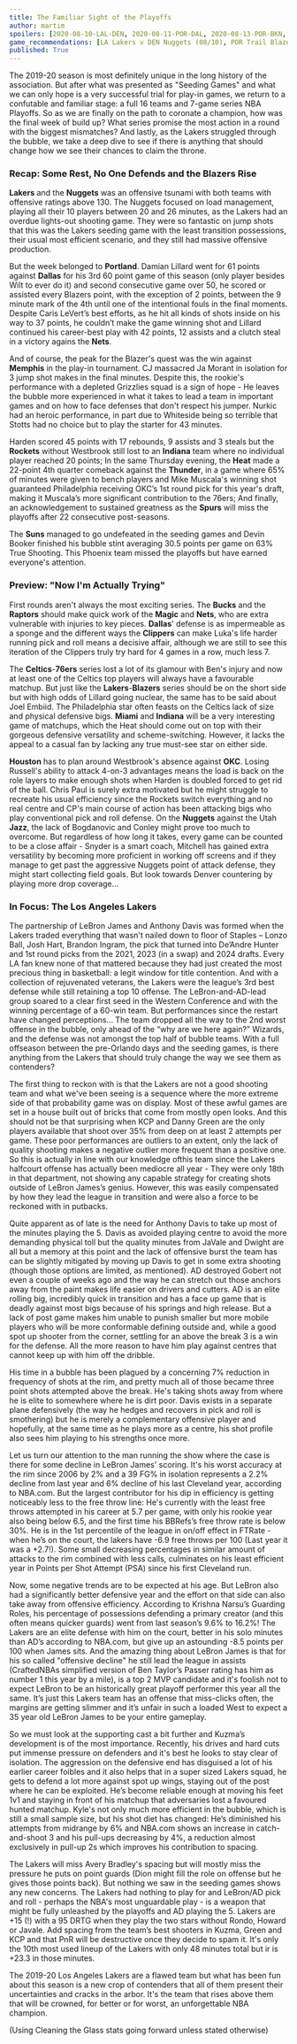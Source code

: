 ```yaml
---
title: The Familiar Sight of the Playoffs
author: martim
spoilers: [2020-08-10-LAL-DEN, 2020-08-11-POR-DAL, 2020-08-13-POR-BKN, 2020-08-15-POR-MEM, 2020-08-12-IND-HOU, 2020-08-12-MIA-OKC]
game_recommendations: [LA Lakers v DEN Nuggets (08/10), POR Trail Blazers v DAL Mavericks (08/11), POR Trail Blazers v BRK Nets (08/13), POR Trail Blazers v MEM Grizzlies (08/15)]
published: True
---
```


The 2019-20 season is most definitely unique in the long history of the association. But after what was presented as "Seeding Games" and what we can only hope is a very successful trial for play-in games, we return to a confutable and familiar stage: a full 16 teams and 7-game series NBA Playoffs. So as we are finally on the path to coronate a champion, how was the final week of build up? What series promise the most action in a round with the biggest mismatches? And lastly, as the Lakers struggled through the bubble, we take a deep dive to see if there is anything that should change how we see their chances to claim the throne.

<!--spoilers-->

### Recap: Some Rest, No One Defends and the Blazers Rise

**Lakers** and the **Nuggets** was an offensive tsunami with both teams with offensive ratings above 130. The Nuggets focused on load management, playing all their 10 players between 20 and 26 minutes, as the Lakers had an overdue lights-out shooting game. They were so fantastic on jump shots that this was the Lakers seeding game with the least transition possessions, their usual most efficient scenario, and they still had massive offensive production.

But the week belonged to **Portland**. Damian Lillard went for 61 points against **Dallas** for his 3rd 60 point game of this season (only player besides Wilt to ever do it) and second consecutive game over 50, he scored or assisted every Blazers point, with the exception of 2 points, between the 9 minute mark of the 4th until one of the intentional fouls in the final moments. Despite Caris LeVert’s best efforts, as he hit all kinds of shots inside on his way to 37 points, he couldn’t make the game winning shot and Lillard continued his career-best play with 42 points, 12 assists and a clutch steal in a victory agains the **Nets**.

And of course, the peak for the Blazer's quest was the win against **Memphis** in the play-in tournament. CJ massacred Ja Morant in isolation for 3 jump shot makes in the final minutes. Despite this, the rookie's performance with a depleted Grizzlies squad is a sign of hope - He leaves the bubble more experienced in what it takes to lead a team in important games and on how to face defenses that don't respect his jumper. Nurkic had an heroic performance, in part due to Whiteside being so terrible that Stotts had no choice but to play the starter for 43 minutes.

Harden scored 45 points with 17 rebounds, 9 assists and 3 steals but the **Rockets** without Westbrook still lost to an **Indiana** team where no individual player reached 20 points; In the same Thursday evening, the **Heat** made a 22-point 4th quarter comeback against the **Thunder**, in a game where 65% of minutes were given to bench players and Mike Muscala's winning shot guaranteed Philadelphia receiving OKC’s 1st round pick for this year's draft, making it Muscala’s more significant contribution to the 76ers; And finally, an acknowledgement to sustained greatness as the **Spurs** will miss the playoffs after 22 consecutive post-seasons.

The **Suns** managed to go undefeated in the seeding games and Devin Booker finished his bubble stint averaging 30.5 points per game on 63% True Shooting. This Phoenix team missed the playoffs but have earned everyone's attention.

### Preview: "Now I'm Actually Trying"

First rounds aren't always the most exciting series. The **Bucks** and the **Raptors** should make quick work of the **Magic** and **Nets**, who are extra vulnerable with injuries to key pieces. **Dallas**' defense is as impermeable as a sponge and the different ways the **Clippers** can make Luka's life harder running pick and roll means a decisive affair, although we are still to see this iteration of the Clippers truly try hard for 4 games in a row, much less 7.

The **Celtics**-**76ers** series lost a lot of its glamour with Ben's injury and now at least one of the Celtics top players will always have a favourable matchup. But just like the **Lakers**-**Blazers** series should be on the short side but with high odds of Lillard going nuclear, the same has to be said about Joel Embiid. The Philadelphia star often feasts on the Celtics lack of size and physical defensive bigs. **Miami** and **Indiana** will be a very interesting game of matchups, which the Heat should come out on top with their gorgeous defensive versatility and scheme-switching. However, it lacks the appeal to a casual fan by lacking any true must-see star on either side.

**Houston** has to plan around Westbrook's absence against **OKC**. Losing Russell's ability to attack 4-on-3 advantages means the load is back on the role layers to make enough shots when Harden is doubled forced to get rid of the ball. Chris Paul is surely extra motivated but he might struggle to recreate his usual efficiency since the Rockets switch everything and no real centre and CP's main course of action has been attacking bigs who play conventional pick and roll defense. On the **Nuggets** against the Utah **Jazz**, the lack of Bogdanovic and Conley might prove too much to overcome. But regardless of how long it takes, every game can be counted to be a close affair - Snyder is a smart coach, Mitchell has gained extra versatility by becoming more proficient in working off screens and if they manage to get past the aggressive Nuggets point of attack defense, they might start collecting field goals. But look towards Denver countering by playing more drop coverage...

### In Focus: The Los Angeles Lakers

The partnership of LeBron James and Anthony Davis was formed when the Lakers traded everything that wasn't nailed down to floor of Staples – Lonzo Ball, Josh Hart, Brandon Ingram, the pick that turned into De’Andre Hunter and 1st round picks from the 2021, 2023 (in a swap) and 2024 drafts. Every LA fan knew none of that mattered because they had just created the most precious thing in basketball: a legit window for title contention. And with a collection of rejuvenated veterans, the Lakers were the league’s 3rd best defense while still retaining a top 10 offense. The LeBron-and-AD-lead group soared to a clear first seed in the Western Conference and with the winning percentage of a 60-win team. But performances since the restart have changed perceptions... The team dropped all the way to the 2nd worst offense in the bubble, only ahead of the “why are we here again?” Wizards, and the defense was not amongst the top half of bubble teams. With a full offseason between the pre-Orlando days and the seeding games, is there anything from the Lakers that should truly change the way we see them as contenders?

The first thing to reckon with is that the Lakers are not a good shooting team and what we've been seeing is a sequence where the more extreme side of that probability game was on display. Most of these awful games are set in a house built out of bricks that come from mostly open looks. And this should not be that surprising when KCP and Danny Green are the only players available that shoot over 35% from deep on at least 2 attempts per game. These poor performances are outliers to an extent, only the lack of quality shooting makes a negative outlier more frequent than a positive one. So this is actually in line with our knowledge ofthis team since the Lakers halfcourt offense has actually been mediocre all year - They were only 18th in that department, not showing any capable strategy for creating shots outside of LeBron James’s genius. However, this was easily compensated by how they lead the league in transition and were also a force to be reckoned with in putbacks.

Quite apparent as of late is the need for Anthony Davis to take up most of the minutes playing the 5. Davis as avoided playing centre to avoid the more demanding physical toll but the quality minutes from JaVale and Dwight are all but a memory at this point and the lack of offensive burst the team has can be slightly mitigated by moving up Davis to get in some extra shooting (though those options are limited, as mentioned). AD destroyed Gobert not even a couple of weeks ago and the way he can stretch out those anchors away from the paint makes life easier on drivers and cutters. AD is an elite rolling big, incredibly quick in transition and has a face up game that is deadly against most bigs because of his springs and high release. But a lack of post game makes him unable to punish smaller but more mobile players who will be more conformable defining outside and, while a good spot up shooter from the corner, settling for an above the break 3 is a win for the defense. All the more reason to have him play against centres that cannot keep up with him off the dribble. 

His time in a bubble has been plagued by a concerning 7% reduction in frequency of shots at the rim, and pretty much all of those became three point shots attempted above the break. He's taking shots away from where he is elite to somewhere where he is dirt poor. Davis exists in a separate plane defensively (the way he hedges and recovers in pick and roll is smothering) but he is merely a complementary offensive player and hopefully, at the same time as he plays more as a centre, his shot profile also sees him playing to his strengths once more.

Let us turn our attention to the man running the show where the case is there for some decline in LeBron James' scoring. It's his worst accuracy at the rim since 2006 by 2% and a 39 FG% in isolation represents a 2.2% decline from last year and 6% decline of his last Cleveland year, according to NBA.com. But the largest contributor for his dip in efficiency is getting noticeably less to the free throw line: He's currently with the least free throws attempted in his career at 5.7 per game, with only his rookie year also being below 6.5, and the first time his BBRefs’s free throw rate is below 30%. He is in the 1st percentile of the league in on/off effect in FTRate - when he’s on the court, the lakers have -6.9 free throws per 100 (Last year it was a +2.7!). Some small decreasing percentages in similar amount of attacks to the rim combined with less calls, culminates on his least efficient year in Points per Shot Attempt (PSA) since his first Cleveland run.

Now, some negative trends are to be expected at his age. But LeBron also had a significantly better defensive year and the effort on that side can also take away from offensive efficiency. According to Krishna Narsu’s Guarding Roles, his percentage of possessions defending a primary creator (and this often means quicker guards) went from last season’s 9.6% to 16.2%! The Lakers are an elite defense with him on the court, better in his solo minutes than AD’s according to NBA.com, but give up an astounding -8.5 points per 100 when James sits. And the amazing thing about LeBron James is that for his so called "offensive decline" he still lead the league in assists (CraftedNBAs simplified version of Ben Taylor’s Passer rating has him as number 1 this year by a mile), is a top 2 MVP candidate and it's foolish not to expect LeBron to be an historically great playoff performer this year all the same. It’s just this Lakers team has an offense that miss-clicks often, the margins are getting slimmer and it’s unfair in such a loaded West to expect a 35 year old LeBron James to be your entire gameplay.

So we must look at the supporting cast a bit further and Kuzma’s development is of the most importance. Recently, his drives and hard cuts put immense pressure on defenders and it's best he looks to stay clear of isolation. The aggression on the defensive end has disguised a lot of his earlier career foibles and it also helps that in a super sized Lakers squad, he gets to defend a lot more against spot up wings, staying out of the post where he can be exploited. He’s become reliable enough at moving his feet 1v1 and staying in front of his matchup that adversaries lost a favoured hunted matchup. Kyle's not only much more efficient in the bubble, which is still a small sample size, but his shot diet has changed: He’s diminished his attempts from midrange by 6% and NBA.com shows an increase in catch-and-shoot 3 and his pull-ups decreasing by 4%, a reduction almost exclusively in pull-up 2s which improves his contribution to spacing.

The Lakers will miss Avery Bradley's spacing but will mostly miss the pressure he puts on point guards (Dion might fill the role on offense but he gives those points back). But nothing we saw in the seeding games shows any new concerns. The Lakers had nothing to play for and LeBron/AD pick and roll - perhaps the NBA's most unguardable play - is a weapon that might be fully unleashed by the playoffs and AD playing the 5. Lakers are +15 (!) with a 95 DRTG when they play the two stars without Rondo, Howard or Javale. Add spacing from the team’s best shooters in Kuzma, Green and KCP and that PnR will be destructive once they decide to spam it. It's only the 10th most used lineup of the Lakers with only 48 minutes total but ir is +23.3 in those minutes.

The 2019-20 Los Angeles Lakers are a flawed team but what has been fun about this season is a new crop of contenders that all of them present their uncertainties and cracks in the arbor. It's the team that rises above them that will be crowned, for better or for worst, an unforgettable NBA champion.

(Using Cleaning the Glass stats going forward unless stated otherwise)
